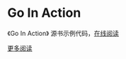 # Go In Action

《Go In Action》 源书示例代码，[在线阅读](https://github.com/heqingbao/tour-of-go/blob/master/books/Go%E8%AF%AD%E8%A8%80%E5%AE%9E%E6%88%98%20Chinese_2017.epub)

[更多阅读](https://github.com/heqingbao/tour-of-go)
